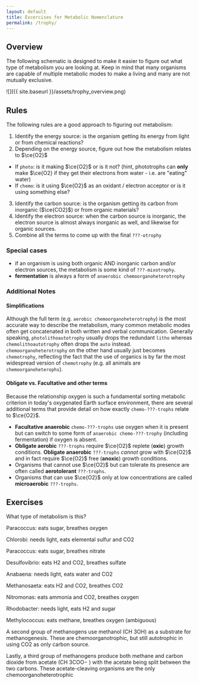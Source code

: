 ```yaml
---
layout: default
title: Excercises for Metabolic Nomenclature
permalink: /trophy/
---
```


<script type="text/x-mathjax-config">
MathJax.Hub.Config({TeX: {extensions:["mhchem.js"]}});
</script>

## Overview

The following schematic is designed to make it easier to figure out what type of metabolism you are looking at. Keep in mind that many organisms are capable of multiple metabolic modes to make a living and many are not mutually exclusive.

![]({{ site.baseurl }}/assets/trophy_overview.png)

## Rules

The following rules are a good approach to figuring out metabolism:

1. Identify the energy source: is the organism getting its energy from light or from chemical reactions?
2. Depending on the energy source, figure out how the metabolism relates to $\ce{O2}$
  - If `photo`: is it making $\ce{O2}$ or is it not? (hint, phototrophs can **only** make $\ce{O2} if they get their electrons from water - i.e. are "eating" water)
  - If `chemo`: is it using $\ce{O2}$ as an oxidant / electron acceptor or is it using something else?
3. Identify the carbon source: is the organism getting its carbon from inorganic ($\ce{CO2}$) or from organic materials?
4. Identify the electron source: when the carbon source is inorganic, the electron source is almost always inorganic as well, and likewise for organic sources.
5. Combine all the terms to come up with the final `???-otrophy`

### Special cases
 - if an organism is using both organic AND inorganic carbon and/or electron sources, the metabolism is some kind of `???-mixotrophy`.
 - **fermentation** is always a form of `anaerobic chemoorganoheterotrophy`

### Additional Notes

#### Simplifications

Although the full term (e.g. `aerobic chemoorganoheterotrophy`) is the most accurate way to describe the metabolism, many common metabolic modes often get concatenated in both written and verbal communication. Generally speaking, `photolithoautotrophy` usually drops the redundant `litho` whereas `chemolithoautotrophy` often drops the `auto` instead. `chemoorganoheterotrophy` on the other hand usually just becomes `chemotrophy`, reflecting the fact that the use of organics is by far the most widespread version of `chemotrophy` (e.g. all animals are `chemoorganoheterophs`).

#### **Obligate** vs. **Facultative** and other terms

Because the relationship oxygen is such a fundamental sorting metabolic criterion in today's oxygenated Earth surface environment, there are several additional terms that provide detail on how exactly `chemo-???-trophs` relate to $\ce{O2}$.

- **Facultative anaerobic** `chemo-???-trophs` use oxygen when it is present but can switch to some form of `anaerobic chemo-???-trophy` (including fermentation) if oxygen is absent.
- **Obligate aerobic** `???-trophs` require $\ce{O2}$ replete (**oxic**) growth conditions. **Obligate anaerobic** `???-trophs` _cannot_ grow with $\ce{O2}$ and in fact require $\ce{O2}$ free (**anoxic**) growth conditions.
- Organisms that cannot use $\ce{O2}$ but can tolerate its presence are often called **aerotolerant** `???-trophs`.
- Organisms that can use $\ce{O2}$ only at low concentrations are called **microaerobic** `???-trophs`.

## Exercises

What type of metabolism is this?

Paracoccus: eats sugar, breathes oxygen

Chlorobi: needs light, eats elemental sulfur and CO2

Paracoccus: eats sugar, breathes nitrate

Desulfovibrio: eats H2 and CO2, breathes sulfate

Anabaena: needs light, eats water and CO2

Methanosaeta: eats H2 and CO2, breathes CO2

Nitromonas: eats ammonia and CO2, breathes oxygen

Rhodobacter: needs light, eats H2 and sugar

Methylococcus: eats methane, breathes oxygen (ambiguous)

A second group of methanogens use methanol (CH
3OH) as a substrate for methanogenesis. These are chemoorganotrophic, but still autotrophic in using CO2 as only carbon source.

Lastly, a third group of methanogens produce both methane and carbon dioxide from acetate (CH
3COO−
) with the acetate being split between the two carbons. These acetate-cleaving organisms are the only chemoorganoheterotrophic
